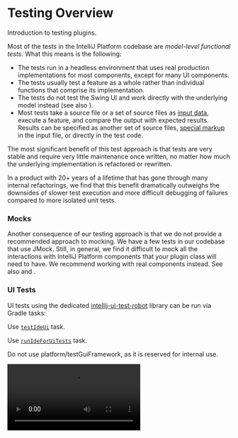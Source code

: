 <!-- Copyright 2000-2024 JetBrains s.r.o. and contributors. Use of this source code is governed by the Apache 2.0 license. -->

# Testing Overview

<link-summary>Introduction to testing plugins.</link-summary>

Most of the tests in the IntelliJ Platform codebase are *model-level functional tests*.
What this means is the following:

* The tests run in a headless environment that uses real production implementations for most components, except for many UI components.
* The tests usually test a feature as a whole rather than individual functions that comprise its implementation.
* The tests do not test the Swing UI and work directly with the underlying model instead (see also [](#ui-tests)).
* Most tests take a source file or a set of source files as [input data](test_project_and_testdata_directories.md), execute a feature, and compare the output with expected results.
  Results can be specified as another set of source files, [special markup](testing_highlighting.md) in the input file, or directly in the test code.

The most significant benefit of this test approach is that tests are very stable and require very little maintenance once written, no matter how much the underlying implementation is refactored or rewritten.

In a product with 20+ years of a lifetime that has gone through many internal refactorings, we find that this benefit dramatically outweighs the downsides of slower test execution and more difficult debugging of failures compared to more isolated unit tests.

### Mocks

Another consequence of our testing approach is that we do not provide a recommended approach to mocking.
We have a few tests in our codebase that use JMock.
Still, in general, we find it difficult to mock all the interactions with IntelliJ Platform components that your plugin class will need to have.
We recommend working with real components instead.
See also [](testing_faq.md#how-to-replace-componentservice-in-tests) and [](testing_faq.md#how-to-replace-extension-points-in-tests).

### UI Tests

UI tests using the dedicated [intellij-ui-test-robot](https://github.com/JetBrains/intellij-ui-test-robot) library can be run via Gradle tasks:

<tabs>
<tab title="IntelliJ Platform Gradle Plugin (2.x)">

Use [`testIdeUi`](tools_intellij_platform_gradle_plugin_tasks.md#testIdeUi) task.

</tab>
<tab title="Gradle IntelliJ Plugin (1.x)">

Use [`runIdeForUiTests`](tools_gradle_intellij_plugin.md#tasks-runideforuitests) task.

</tab>
</tabs>

Do not use <path>platform/testGuiFramework</path>, as it is reserved for internal use.

<video src="https://www.youtube.com/watch?v=UJexzfG01Qo"/>

_The IntelliJ Platform integration testing framework, used internally for performance, functional, and UI tests, is now accessible to help streamline and enhance your plugin testing experience._

## Topics

<snippet id="testSamples">

> Check out [this step-by-step tutorial](writing_tests_for_plugins.md) teaching how to write and run automated tests for your custom language plugin.
> Also, code samples
> [comparing_string_references_inspection](%gh-sdk-samples-master%/comparing_string_references_inspection)
> and [conditional_operator_intention](%gh-sdk-samples-master%/conditional_operator_intention) demonstrate using tests.
>
{style="note"}

</snippet>

* [](tests_and_fixtures.md)
* [](light_and_heavy_tests.md)
* [](test_project_and_testdata_directories.md)
* [](writing_tests.md)
* [](testing_highlighting.md)
* [](testing_faq.md)

<include from="snippets.md" element-id="missingContent"/>
